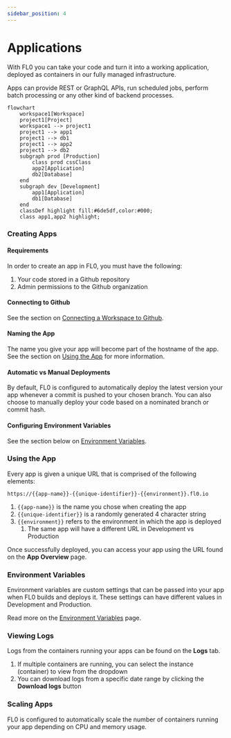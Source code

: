 ```yaml
---
sidebar_position: 4
---
```


# Applications

With FL0 you can take your code and turn it into a working application, deployed as containers in our fully managed infrastructure.

Apps can provide REST or GraphQL APIs, run scheduled jobs, perform batch processing or any other kind of backend processes.

```mermaid
flowchart
    workspace1[Workspace]
    project1[Project]
    workspace1 --> project1
    project1 --> app1
    project1 --> db1
    project1 --> app2
    project1 --> db2
    subgraph prod [Production]
        class prod cssClass
        app2[Application]
        db2[Database]
    end
    subgraph dev [Development]
        app1[Application]
        db1[Database]
    end
    classDef highlight fill:#6de5df,color:#000;
    class app1,app2 highlight;
```

### Creating Apps

#### Requirements

In order to create an app in FL0, you must have the following:

1. Your code stored in a Github repository
2. Admin permissions to the Github organization

#### Connecting to Github

See the section on [Connecting a Workspace to Github](/docs/platform/workspaces.md#connecting-a-workspace-to-github).

#### Naming the App

The name you give your app will become part of the hostname of the app. See the section on [Using the App](#using-the-app) for more information.

#### Automatic vs Manual Deployments

By default, FL0 is configured to automatically deploy the latest version your app whenever a commit is pushed to your chosen branch. You can also choose to manually deploy your code based on a nominated branch or commit hash.

#### Configuring Environment Variables

See the section below on [Environment Variables](#environment-variables).

### Using the App

Every app is given a unique URL that is comprised of the following elements:

```
https://{{app-name}}-{{unique-identifier}}-{{environment}}.fl0.io
```

1. `{{app-name}}` is the name you chose when creating the app
2. `{{unique-identifier}}` is a randomly generated 4 character string
3. `{{environment}}` refers to the environment in which the app is deployed
   1. The same app will have a different URL in Development vs Production

Once successfully deployed, you can access your app using the URL found on the **App Overview** page.

### Environment Variables

Environment variables are custom settings that can be passed into your app when FL0 builds and deploys it. These settings can have different values in Development and Production.

Read more on the [Environment Variables](./environment-variables.md) page.

### Viewing Logs

Logs from the containers running your apps can be found on the **Logs** tab.

1. If multiple containers are running, you can select the instance (container) to view from the dropdown
2. You can download logs from a specific date range by clicking the **Download logs** button

### Scaling Apps

FL0 is configured to automatically scale the number of containers running your app depending on CPU and memory usage.
